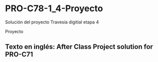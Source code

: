 # PRO-C78-1_4-Proyecto
Solución del proyecto
Travesía digitial etapa 4

Proyecto
## Texto en inglés: After Class Project solution for PRO-C71
